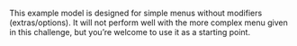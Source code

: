 This example model is designed for simple menus without modifiers (extras/options). It will not perform well with the more complex menu given in this challenge, but you’re welcome to use it as a starting point.